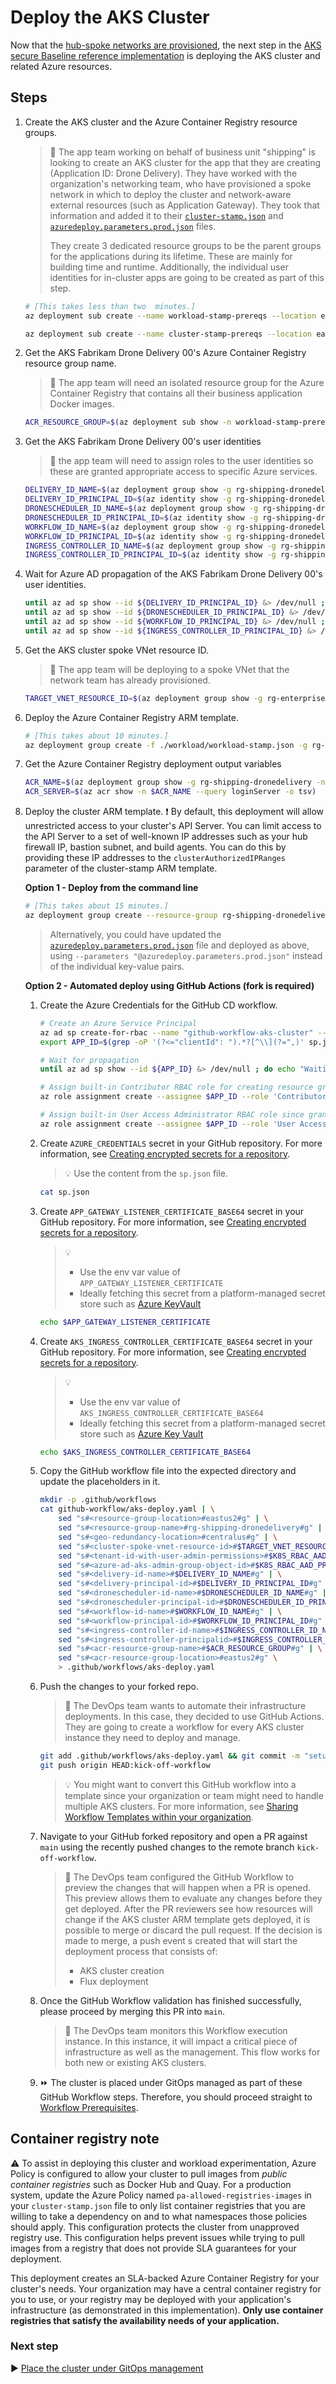 # Deploy the AKS Cluster

Now that the [hub-spoke networks are provisioned](./04-networking.md), the next step in the [AKS secure Baseline reference implementation](./) is deploying the AKS cluster and related Azure resources.

## Steps

1. Create the AKS cluster and the Azure Container Registry resource groups.

   > :book: The app team working on behalf of business unit "shipping" is looking to create an AKS cluster for the app that they are creating (Application ID: Drone Delivery). They have worked with the organization's networking team, who have provisioned a spoke network in which to deploy the cluster and network-aware external resources (such as Application Gateway). They took that information and added it to their [`cluster-stamp.json`](./cluster-stamp.json) and [`azuredeploy.parameters.prod.json`](./azuredeploy.parameters.prod.json) files.
   >
   > They create 3 dedicated resource groups to be the parent groups for the applications during its lifetime. These are mainly for building time and runtime. Additionally, the individual user identities for in-cluster apps are going to be created as part of this step.

   ```bash
   # [This takes less than two  minutes.]
   az deployment sub create --name workload-stamp-prereqs --location eastus --template-file ./workload/workload-stamp-prereqs.json --parameters resourceGroupName=rg-shipping-dronedelivery resourceGroupLocation=eastus

   az deployment sub create --name cluster-stamp-prereqs --location eastus --template-file cluster-stamp-prereqs.json --parameters resourceGroupName=rg-shipping-dronedelivery resourceGroupLocation=eastus
   ```

1. Get the AKS Fabrikam Drone Delivery 00's Azure Container Registry resource group name.

   > :book: The app team will need an isolated resource group for the Azure  Container Registry that contains all their business application Docker images.

   ```bash
   ACR_RESOURCE_GROUP=$(az deployment sub show -n workload-stamp-prereqs --query properties.outputs.acrResourceGroupName.value -o tsv)
   ```

1. Get the AKS Fabrikam Drone Delivery 00's user identities

   > :book: the app team will need to assign roles to the user identities so these are granted appropriate access to specific Azure services.

   ```bash
   DELIVERY_ID_NAME=$(az deployment group show -g rg-shipping-dronedelivery -n workload-stamp-prereqs-dep --query properties.outputs.deliveryIdName.value -o tsv) && \
   DELIVERY_ID_PRINCIPAL_ID=$(az identity show -g rg-shipping-dronedelivery -n $DELIVERY_ID_NAME --query principalId -o tsv) && \
   DRONESCHEDULER_ID_NAME=$(az deployment group show -g rg-shipping-dronedelivery -n workload-stamp-prereqs-dep --query properties.outputs.droneSchedulerIdName.value -o tsv) && \
   DRONESCHEDULER_ID_PRINCIPAL_ID=$(az identity show -g rg-shipping-dronedelivery -n $DRONESCHEDULER_ID_NAME --query principalId -o tsv) && \
   WORKFLOW_ID_NAME=$(az deployment group show -g rg-shipping-dronedelivery -n workload-stamp-prereqs-dep --query properties.outputs.workflowIdName.value -o tsv) && \
   WORKFLOW_ID_PRINCIPAL_ID=$(az identity show -g rg-shipping-dronedelivery -n $WORKFLOW_ID_NAME --query principalId -o tsv) && \
   INGRESS_CONTROLLER_ID_NAME=$(az deployment group show -g rg-shipping-dronedelivery -n cluster-stamp-prereqs-identities --query properties.outputs.appGatewayControllerIdName.value -o tsv) && \
   INGRESS_CONTROLLER_ID_PRINCIPAL_ID=$(az identity show -g rg-shipping-dronedelivery -n $INGRESS_CONTROLLER_ID_NAME --query principalId -o tsv)
   ```

1. Wait for Azure AD propagation of the AKS Fabrikam Drone Delivery 00's user identities.

   ```bash
   until az ad sp show --id ${DELIVERY_ID_PRINCIPAL_ID} &> /dev/null ; do echo "Waiting for AAD propagation" && sleep 5; done
   until az ad sp show --id ${DRONESCHEDULER_ID_PRINCIPAL_ID} &> /dev/null ; do echo "Waiting for AAD propagation" && sleep 5; done
   until az ad sp show --id ${WORKFLOW_ID_PRINCIPAL_ID} &> /dev/null ; do echo "Waiting for AAD propagation" && sleep 5; done
   until az ad sp show --id ${INGRESS_CONTROLLER_ID_PRINCIPAL_ID} &> /dev/null ; do echo "Waiting for AAD propagation" && sleep 5; done
   ```

1. Get the AKS cluster spoke VNet resource ID.

   > :book: The app team will be deploying to a spoke VNet that the network team has already provisioned.

   ```bash
   TARGET_VNET_RESOURCE_ID=$(az deployment group show -g rg-enterprise-networking-spokes -n spoke-shipping-dronedelivery --query properties.outputs.clusterVnetResourceId.value -o tsv)
   ```

1. Deploy the Azure Container Registry ARM template.

   ```bash
   # [This takes about 10 minutes.]
   az deployment group create -f ./workload/workload-stamp.json -g rg-shipping-dronedelivery -p droneSchedulerPrincipalId=$DRONESCHEDULER_ID_PRINCIPAL_ID -p workflowPrincipalId=$WORKFLOW_ID_PRINCIPAL_ID -p deliveryPrincipalId=$DELIVERY_ID_PRINCIPAL_ID -p acrResourceGroupName=$ACR_RESOURCE_GROUP
   ```

1. Get the Azure Container Registry deployment output variables

   ```bash
   ACR_NAME=$(az deployment group show -g rg-shipping-dronedelivery -n workload-stamp --query properties.outputs.acrName.value -o tsv) && \
   ACR_SERVER=$(az acr show -n $ACR_NAME --query loginServer -o tsv)
   ```

1. Deploy the cluster ARM template.
  :exclamation: By default, this deployment will allow unrestricted access to your cluster's API Server. You can limit access to the API Server to a set of well-known IP addresses such as your hub firewall IP, bastion subnet, and build agents. You can do this by providing these IP addresses to the `clusterAuthorizedIPRanges` parameter of the cluster-stamp ARM template.

    **Option 1 - Deploy from the command line**

   ```bash
   # [This takes about 15 minutes.]
   az deployment group create --resource-group rg-shipping-dronedelivery --template-file cluster-stamp.json --parameters targetVnetResourceId=$TARGET_VNET_RESOURCE_ID k8sRbacAadProfileAdminGroupObjectID=$K8S_RBAC_AAD_PROFILE_ADMIN_GROUP_OBJECTID k8sRbacAadProfileTenantId=$K8S_RBAC_AAD_PROFILE_TENANTID appGatewayListenerCertificate=$APP_GATEWAY_LISTENER_CERTIFICATE aksIngressControllerCertificate=$AKS_INGRESS_CONTROLLER_CERTIFICATE_BASE64 deliveryIdName=$DELIVERY_ID_NAME  droneSchedulerIdName=$DRONESCHEDULER_ID_NAME workflowIdName=$WORKFLOW_ID_NAME ingressControllerIdName=$INGRESS_CONTROLLER_ID_NAME ingressControllerPrincipalId=$INGRESS_CONTROLLER_ID_PRINCIPAL_ID acrResourceGroupName=$ACR_RESOURCE_GROUP acrName=$ACR_NAME
   ```

   > Alternatively, you could have updated the [`azuredeploy.parameters.prod.json`](./azuredeploy.parameters.prod.json) file and deployed as above, using `--parameters "@azuredeploy.parameters.prod.json"` instead of the individual key-value pairs.

    **Option 2 - Automated deploy using GitHub Actions (fork is required)**

    1. Create the Azure Credentials for the GitHub CD workflow.

       ```bash
       # Create an Azure Service Principal
       az ad sp create-for-rbac --name "github-workflow-aks-cluster" --sdk-auth --skip-assignment > sp.json
       export APP_ID=$(grep -oP '(?<="clientId": ").*?[^\\](?=",)' sp.json)

       # Wait for propagation
       until az ad sp show --id ${APP_ID} &> /dev/null ; do echo "Waiting for Azure AD propagation" && sleep 5; done

       # Assign built-in Contributor RBAC role for creating resource groups and performing deployments at the subscription level
       az role assignment create --assignee $APP_ID --role 'Contributor'

       # Assign built-in User Access Administrator RBAC role since granting RBAC access to other resources during the cluster creation will be required at subscription level (e.g. AKS-managed Internal Load Balancer, ACR, Managed Identities, etc.)
       az role assignment create --assignee $APP_ID --role 'User Access Administrator'
       ```

    1. Create `AZURE_CREDENTIALS` secret in your GitHub repository. For more information, see [Creating encrypted secrets for a repository](https://docs.github.com/actions/configuring-and-managing-workflows/creating-and-storing-encrypted-secrets#creating-encrypted-secrets-for-a-repository).

       > :bulb: Use the content from the `sp.json` file.

       ```bash
       cat sp.json
       ```

    1. Create `APP_GATEWAY_LISTENER_CERTIFICATE_BASE64` secret in your GitHub repository. For more information, see [Creating encrypted secrets for a repository](https://docs.github.com/actions/configuring-and-managing-workflows/creating-and-storing-encrypted-secrets#creating-encrypted-secrets-for-a-repository).

       > :bulb:
       >
       >  * Use the env var value of `APP_GATEWAY_LISTENER_CERTIFICATE`
       >  * Ideally fetching this secret from a platform-managed secret store such as [Azure KeyVault](https://github.com/marketplace/actions/azure-key-vault-get-secrets)

       ```bash
       echo $APP_GATEWAY_LISTENER_CERTIFICATE
       ```

    1. Create `AKS_INGRESS_CONTROLLER_CERTIFICATE_BASE64` secret in your GitHub repository. For more information, see [Creating encrypted secrets for a repository](https://docs.github.com/actions/configuring-and-managing-workflows/creating-and-storing-encrypted-secrets#creating-encrypted-secrets-for-a-repository).

       > :bulb:
       >
       >  * Use the env var value of `AKS_INGRESS_CONTROLLER_CERTIFICATE_BASE64`
       >  * Ideally fetching this secret from a platform-managed secret store such as [Azure Key Vault](https://github.com/marketplace/actions/azure-key-vault-get-secrets)

       ```bash
       echo $AKS_INGRESS_CONTROLLER_CERTIFICATE_BASE64
       ```

    1. Copy the GitHub workflow file into the expected directory and update the placeholders in it.

       ```bash
       mkdir -p .github/workflows
       cat github-workflow/aks-deploy.yaml | \
           sed "s#<resource-group-location>#eastus2#g" | \
           sed "s#<resource-group-name>#rg-shipping-dronedelivery#g" | \
           sed "s#<geo-redundancy-location>#centralus#g" | \
           sed "s#<cluster-spoke-vnet-resource-id>#$TARGET_VNET_RESOURCE_ID#g" | \
           sed "s#<tenant-id-with-user-admin-permissions>#$K8S_RBAC_AAD_PROFILE_TENANTID#g" | \
           sed "s#<azure-ad-aks-admin-group-object-id>#$K8S_RBAC_AAD_PROFILE_ADMIN_GROUP_OBJECTID#g" | \
           sed "s#<delivery-id-name>#$DELIVERY_ID_NAME#g" | \
           sed "s#<delivery-principal-id>#$DELIVERY_ID_PRINCIPAL_ID#g" | \
           sed "s#<dronescheduler-id-name>#$DRONESCHEDULER_ID_NAME#g" | \
           sed "s#<dronescheduler-principal-id>#$DRONESCHEDULER_ID_PRINCIPAL_ID#g" | \
           sed "s#<workflow-id-name>#$WORKFLOW_ID_NAME#g" | \
           sed "s#<workflow-principal-id>#$WORKFLOW_ID_PRINCIPAL_ID#g" | \
           sed "s#<ingress-controller-id-name>#$INGRESS_CONTROLLER_ID_NAME#g" | \
           sed "s#<ingress-controller-principalid>#$INGRESS_CONTROLLER_ID_PRINCIPAL_ID #g" | \
           sed "s#<acr-resource-group-name>#$ACR_RESOURCE_GROUP#g" | \
           sed "s#<acr-resource-group-location>#eastus2#g" \
           > .github/workflows/aks-deploy.yaml
       ```

    1. Push the changes to your forked repo.

       > :book: The DevOps team wants to automate their infrastructure deployments. In this case, they decided to use GitHub Actions. They are going to create a workflow for every AKS cluster instance they need to deploy and manage.

       ```bash
       git add .github/workflows/aks-deploy.yaml && git commit -m "setup GitHub CD workflow"
       git push origin HEAD:kick-off-workflow
       ```

       > :bulb: You might want to convert this GitHub workflow into a template since your organization or team might need to handle multiple AKS clusters. For more information, see [Sharing Workflow Templates within your organization](https://docs.github.com/actions/configuring-and-managing-workflows/sharing-workflow-templates-within-your-organization).

    1. Navigate to your GitHub forked repository and open a PR against `main` using the recently pushed changes to the remote branch `kick-off-workflow`.

       > :book: The DevOps team configured the GitHub Workflow to preview the changes that will happen when a PR is opened. This preview allows them to evaluate any changes before they get deployed. After the PR reviewers see how resources will change if the AKS cluster ARM template gets deployed, it is possible to merge or discard the pull request. If the decision is made to merge, a push event s created that will start the deployment process that consists of:
       >
       > * AKS cluster creation
       > * Flux deployment

    1. Once the GitHub Workflow validation has finished successfully, please proceed by merging this PR into `main`.

       > :book: The DevOps team monitors this Workflow execution instance. In this instance, it will impact a critical piece of infrastructure as well as the management. This flow works for both new or existing AKS clusters.

    1. :fast_forward: The cluster is placed under GitOps managed as part of these GitHub Workflow steps. Therefore, you should proceed straight to [Workflow Prerequisites](./07-workload-prerequisites.md).

## Container registry note

:warning: To assist in deploying this cluster and workload experimentation, Azure Policy is configured to allow your cluster to pull images from _public container registries_ such as Docker Hub and Quay. For a production system, update the Azure Policy named `pa-allowed-registries-images` in your `cluster-stamp.json` file to only list container registries that you are willing to take a dependency on and to what namespaces those policies should apply. This configuration protects the cluster from unapproved registry use. This configuration helps prevent issues while trying to pull images from a registry that does not provide SLA guarantees for your deployment.

This deployment creates an SLA-backed Azure Container Registry for your cluster's needs. Your organization may have a central container registry for you to use, or your registry may be deployed with your application's infrastructure (as demonstrated in this implementation). **Only use container registries that satisfy the availability needs of your application.**

### Next step

:arrow_forward: [Place the cluster under GitOps management](./06-gitops.md)
